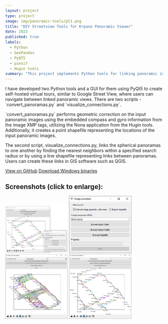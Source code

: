 ```yaml
---
layout: project
type: project
image: img/panoramic-tools/pt1.png
title: "DIY Streetview Tools for Krpano Panoramic Viewer"
date: 2023
published: true
labels:
  - Python
  - GeoPandas
  - PyQT5
  - piexif
  - Hugin tools
summary: "This project implements Python tools for linking panoramic images into a self-hosted virtual tour, a-la Google Streetview using self-hosted Krpano panoramic viewer. These tools allow you to create a custom Streetview-like experience by connecting and displaying your panoramic images."
---
```


<p>I have developed two Python tools and a GUI for them using PyQt5 to create self-hosted virtual tours, similar to Google Street View, where users can navigate between linked panoramic views. There are two scripts - `convert_panoramas.py` and `visualize_connections.py`.</p>
<p>
`convert_panoramas.py` performs geometric correction on the input panoramic images using the embedded compass and gyro information from the image XMP tags, utilizing the Nona application from the Hugin tools. Additionally, it creates a point shapefile representing the locations of the input panoramic images.</p>
<p>
The second script, visualize_connections.py, links the spherical panoramas to one another by finding the nearest neighbors within a specified search radius or by using a line shapefile representing links between panoramas. Users can create these links in GIS software such as QGIS.</p>

<a href = "https://github.com/ngolosov/PanoramicTools/" class="btn btn-outline-dark">View on GitHub</a>
<a href = "https://github.com/ngolosov/PanoramicTools/releases/download/PanoramicTools/Panoramic_tools_v0.1.zip" class="btn btn-outline-dark">Download Windows binaries</a>

## Screenshots (click to enlarge):

<div class="text-center p-4">
   <a href="../img/panoramic-tools/pt1.png"> <img width="200px" src="../img/panoramic-tools/pt1.png" class="img-thumbnail" ></a>
   <a href="../img/panoramic-tools/pt2.png"> <img width="200px" src="../img/panoramic-tools/pt2.png" class="img-thumbnail" ></a>
   <a href="../img/panoramic-tools/pt3.png"> <img width="200px" src="../img/panoramic-tools/pt3.png" class="img-thumbnail" ></a>
   <a href="../img/panoramic-tools/pt4.png"> <img width="200px" src="../img/panoramic-tools/pt4.png" class="img-thumbnail" ></a>
</div>
